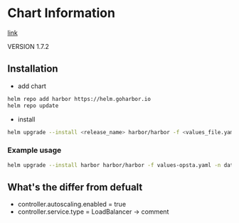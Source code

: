 # Chart Information

[link](https://github.com/goharbor/harbor-helm)

VERSION 1.7.2

## Installation 

- add chart

```bash
helm repo add harbor https://helm.goharbor.io
helm repo update
```

- install 

```bash
helm upgrade --install <release_name> harbor/harbor -f <values_file.yaml> -n <namespace> --version <VERSION>
```

### Example usage

```bash
helm upgrade --install harbor harbor/harbor -f values-opsta.yaml -n datastore --version 1.7.2
```

## What's the differ from defualt

- controller.autoscaling.enabled = true
- controller.service.type = LoadBalancer -> comment
